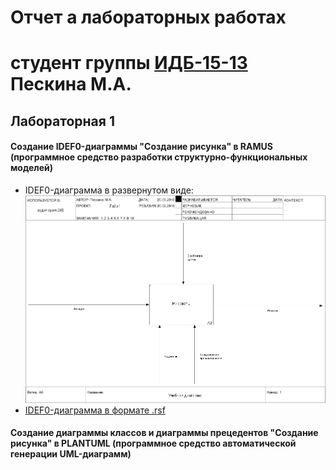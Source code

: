 # Отчет а лабораторных работах
# студент группы [ИДБ-15-13](https://github.com/stankin/design-2018/wiki/list-idb-15-13) Пескина М.А.

## Лабораторная 1

#### Создание IDEF0-диаграммы "Создание рисунка" в RAMUS (программное средство разработки структурно-функциональных моделей)

* IDEF0-диаграмма в развернутом виде:
![none](https://github.com/MPeskina/LAB2018/blob/master/model.png)
* [IDEF0-диаграмма в формате .rsf](https://github.com/MPeskina/LAB2018/blob/master/idef0.rsf)

#### Создание диаграммы классов и диаграммы прецедентов "Создание рисунка" в PLANTUML (программное средство автоматической генерации UML-диаграмм)
